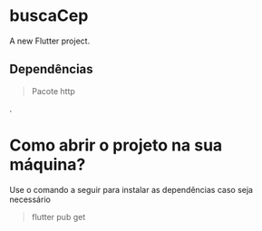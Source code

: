 # buscaCep

A new Flutter project.

## Dependências
> Pacote http 

.
# Como abrir o projeto na sua máquina?
Use o comando a seguir para instalar as dependências caso seja necessário
> flutter pub get
